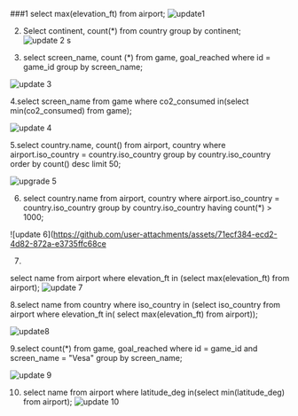 ###1
select max(elevation_ft) from airport; 
![update1](https://github.com/user-attachments/assets/817cf551-8e2a-4d1b-b336-21ffa7b3f805)

2. Select continent, count(*) from country group by continent;
![update 2 s](https://github.com/user-attachments/assets/a87f3d50-7789-4094-9b6a-cf50001dc6a4)

3. select screen_name, count (*) from game, goal_reached where id = game_id group by screen_name;

![update 3](https://github.com/user-attachments/assets/ffc26d8d-0d28-4347-bb27-867300bfe64c)


4.select screen_name from game where co2_consumed in(select min(co2_consumed) from game);

![update 4](https://github.com/user-attachments/assets/e121eb21-ce01-46ff-af29-3a2fc907f54a)


5.select country.name, count() from airport, country where airport.iso_country = country.iso_country group by country.iso_country order by count() desc limit 50;


![upgrade 5](https://github.com/user-attachments/assets/f7b7abb4-2706-45b7-9b70-8fcfe8b1f7b2)

6. select country.name from airport, country where airport.iso_country = country.iso_country group by country.iso_country having count(*) > 1000;


![update 6](https://github.com/user-attachments/assets/71ecf384-ecd2-4d82-872a-e3735ffc68ce

7.
select name from airport where elevation_ft in (select max(elevation_ft) from airport);
![update 7](https://github.com/user-attachments/assets/2c6ab92c-d856-491e-84fa-95185099bfbb)


8.select name from country where iso_country in (select iso_country from airport where elevation_ft in( select max(elevation_ft) from airport));




![update8](https://github.com/user-attachments/assets/0a4956d1-ef81-4839-a230-8b3b27e91720)


9.select count(*) from game, goal_reached where id = game_id and screen_name = "Vesa" group by screen_name;

![update 9](https://github.com/user-attachments/assets/f884d919-5907-4ab8-8088-fe6c4e9b337b)


10. select name from airport where latitude_deg in(select min(latitude_deg) from airport);
![update 10](https://github.com/user-attachments/assets/1f0d70fb-7c32-45ec-bde9-03f3c0b3d765)
























